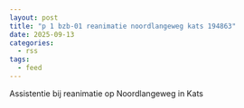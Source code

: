 ```yaml
---
layout: post
title: "p 1 bzb-01 reanimatie noordlangeweg kats 194863"
date: 2025-09-13
categories: 
  - rss
tags: 
  - feed
---
```


Assistentie bij reanimatie op Noordlangeweg in Kats
